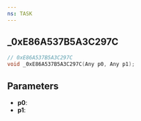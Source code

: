 ```yaml
---
ns: TASK
---
```

## _0xE86A537B5A3C297C

```c
// 0xE86A537B5A3C297C
void _0xE86A537B5A3C297C(Any p0, Any p1);
```

## Parameters
* **p0**:
* **p1**:
